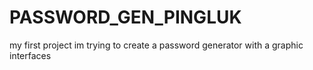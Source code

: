 # PASSWORD_GEN_PINGLUK
my first project
im trying to create a password generator with a graphic interfaces
